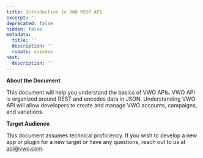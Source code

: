```yaml
---
title: Introduction to VWO REST API
excerpt: ''
deprecated: false
hidden: false
metadata:
  title: ''
  description: ''
  robots: noindex
next:
  description: ''
---
```

**About the Document**

This document will help you understand the basics of VWO APIs. VWO API is organized around REST and encodes data in JSON. Understanding VWO API will allow developers to create and manage VWO accounts, campaigns, and variations.

**Target Audience** 

This document assumes technical proficiency. If you wish to develop a new app or plugin for a new target or have any questions, reach out to us at [api@vwo.com](mailto:api@vwo.com).